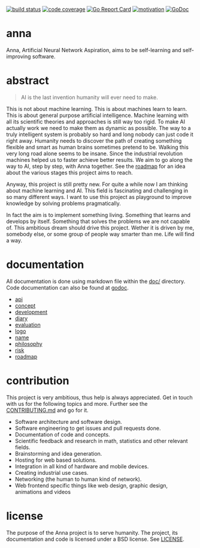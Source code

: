 [![build status](https://travis-ci.org/xh3b4sd/anna.svg?branch=master)](https://travis-ci.org/xh3b4sd/anna) [![code coverage](https://codecov.io/github/xh3b4sd/anna/coverage.svg?branch=master)](https://codecov.io/github/xh3b4sd/anna?branch=master) [![Go Report Card](https://goreportcard.com/badge/github.com/xh3b4sd/anna)](https://goreportcard.com/report/github.com/xh3b4sd/anna) [![motivation](https://img.shields.io/badge/made%20with-%E2%99%A1-ff69b4.svg)](https://github.com/xh3b4sd/anna) [![GoDoc](https://godoc.org/github.com/xh3b4sd/anna?status.svg)](http://godoc.org/github.com/xh3b4sd/anna)

# anna
Anna, Artificial Neural Network Aspiration, aims to be self-learning and
self-improving software.

# abstract
> AI is the last invention humanity will ever need to make.

This is not about machine learning. This is about machines learn to learn. This
is about general purpose artificial intelligence. Machine learning with all
its scientific theories and approaches is still way too rigid. To make AI
actually work we need to make them as dynamic as possible. The way to a truly
intelligent system is probably so hard and long nobody can just code it right
away. Humanity needs to discover the path of creating something flexible and
smart as human brains sometimes pretend to be. Walking this very long road
alone seems to be insane. Since the industrial revolution machines helped us to
faster achieve better results. We aim to go along the way to AI, step by step,
with Anna together. See the [roadmap](doc/roadmap) for an idea about the
various stages this project aims to reach.

Anyway, this project is still pretty new. For quite a while now I am thinking
about machine learning and AI. This field is fascinating and challenging in so
many different ways. I want to use this project as playground to improve
knowledge by solving problems pragmatically.

In fact the aim is to implement something living. Something that learns and
develops by itself. Something that solves the problems we are not capable of.
This ambitious dream should drive this project. Wether it is driven by me,
somebody else, or some group of people way smarter than me. Life will find a
way.

# documentation
All documentation is done using markdown file within the [doc/](doc) directory.
Code documentation can also be found at
[godoc](https://godoc.org/github.com/xh3b4sd/anna).

- [api](doc/api)
- [concept](doc/concept)
- [development](doc/development)
- [diary](doc/diary)
- [evaluation](doc/evaluation)
- [logo](doc/logo)
- [name](doc/name)
- [philosophy](doc/philosophy)
- [risk](doc/risk)
- [roadmap](doc/roadmap)

# contribution
This project is very ambitious, thus help is always appreciated. Get in touch
with us for the following topics and more. Further see the
[CONTRIBUTING.md](/.github/CONTRIBUTING.md) and go for it.

- Software architecture and software design.
- Software engineering to get issues and pull requests done.
- Documentation of code and concepts.
- Scientific feedback and research in math, statistics and other relevant fields.
- Brainstorming and idea generation.
- Hosting for web based solutions.
- Integration in all kind of hardware and mobile devices.
- Creating industrial use cases.
- Networking (the human to human kind of network).
- Web frontend specific things like web design, graphic design, animations and videos

# license
The purpose of the Anna project is to serve humanity. The project, its
documentation and code is licensed under a BSD license. See [LICENSE](LICENSE).
